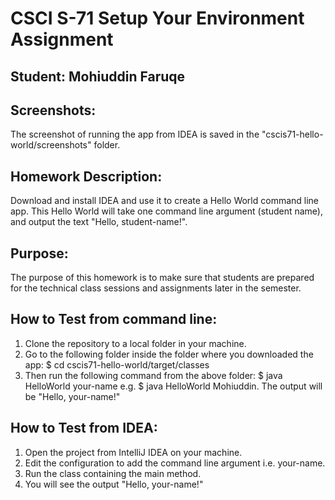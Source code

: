 # CSCI S-71 Setup Your Environment Assignment
## Student: Mohiuddin Faruqe

## Screenshots:
The screenshot of running the app from IDEA is saved in the "cscis71-hello-world/screenshots" folder.

## Homework Description: 
Download and install IDEA and use it to create a Hello World command line app. This Hello World will take one command line argument (student name), and output the text "Hello, student-name!".

## Purpose: 
The purpose of this homework is to make sure that students are prepared for the technical class sessions and assignments later in the semester. 

## How to Test from command line:
1. Clone the repository to a local folder in your machine.
2. Go to the following folder inside the folder where you downloaded the app: $ cd cscis71-hello-world/target/classes
3. Then run the following command from the above folder: $ java HelloWorld your-name e.g. $ java HelloWorld Mohiuddin. The output will be "Hello, your-name!"

## How to Test from IDEA:
1. Open the project from IntelliJ IDEA on your machine.
2. Edit the configuration to add the command line argument i.e. your-name.
3. Run the class containing the main method.
4. You will see the output "Hello, your-name!" 
